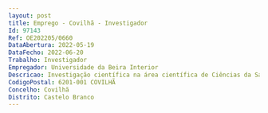 ```yaml
--- 
layout: post
title: Emprego - Covilhã - Investigador
Id: 97143
Ref: OE202205/0660
DataAbertura: 2022-05-19
DataFecho: 2022-06-20
Trabalho: Investigador
Empregador: Universidade da Beira Interior
Descricao: Investigação científica na área científica de Ciências da Saúde, nomeadamente as relacionadas com a implementação de uma infraestrutura de bioinformática e gestão de dados biológicos, para apoio aos investigadores da unidade, e com o reforço, consolidação e interdisciplinaridade das linhas de investigação em curso nesta unidade.
CodigoPostal: 6201-001 COVILHÃ
Concelho: Covilhã
Distrito: Castelo Branco
--- 
```

